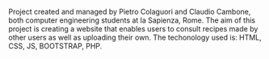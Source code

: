 Project created and managed by Pietro Colaguori and Claudio Cambone, both computer engineering students at la Sapienza, Rome.
The aim of this project is creating a website that enables users to consult recipes made by other users as well as uploading their own.
The techonology used is: HTML, CSS, JS, BOOTSTRAP, PHP.
